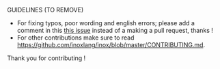 GUIDELINES (TO REMOVE)

- For fixing typos, poor wording and english errors; please add a comment in this [this issue](https://github.com/inoxlang/inox/issues/4) instead of a making a pull request, thanks !
- For other contributions make sure to read https://github.com/inoxlang/inox/blob/master/CONTRIBUTING.md.

Thank you for contributing !
